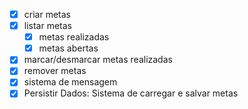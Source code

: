 - [x] criar metas
- [x] listar metas
   - [x] metas realizadas 
   - [x] metas abertas
- [x] marcar/desmarcar metas realizadas 
- [x] remover metas 
- [x] sistema de mensagem 
- [x] Persistir Dados: Sistema de carregar e salvar metas 